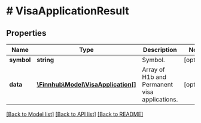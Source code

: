 # # VisaApplicationResult

## Properties

Name | Type | Description | Notes
------------ | ------------- | ------------- | -------------
**symbol** | **string** | Symbol. | [optional]
**data** | [**\Finnhub\Model\VisaApplication[]**](VisaApplication.md) | Array of H1b and Permanent visa applications. | [optional]

[[Back to Model list]](../../README.md#models) [[Back to API list]](../../README.md#endpoints) [[Back to README]](../../README.md)
